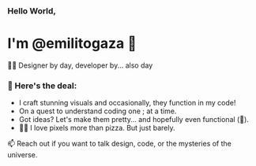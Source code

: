 ### Hello World, 
# I'm @emilitogaza 👋

👨‍💻 Designer by day, developer by... also day 

### 🚀 Here's the deal:
- I craft stunning visuals and occasionally, they function in my code!
- On a quest to understand coding one ; at a time.
- Got ideas? Let's make them pretty... and hopefully even functional (🤞).
- 🎨🍕 I love pixels more than pizza. But just barely. 

📫 Reach out if you want to talk design, code, or the mysteries of the universe.
